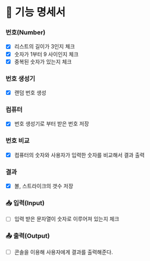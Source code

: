# 📝 기능 명세서

### 번호(Number)

- [x] 리스트의 길이가 3인지 체크
- [x] 숫자가 1부터 9 사이인지 체크
- [x] 중복된 숫자가 있는지 체크

### 번호 생성기

- [x] 랜덤 번호 생성

### 컴퓨터

- [x] 번호 생성기로 부터 받은 번호 저장

### 번호 비교

- [x] 컴퓨터의 숫자와 사용자가 입력한 숫자를 비교해서 결과 출력

### 결과

- [x] 볼, 스트라이크의 갯수 저장

### 📥 입력(Input)

- [ ] 입력 받은 문자열이 숫자로 이루어져 있는지 체크

### 📤 출력(Output)

- [ ] 콘솔을 이용해 사용자에게 결과를 출력해준다.
